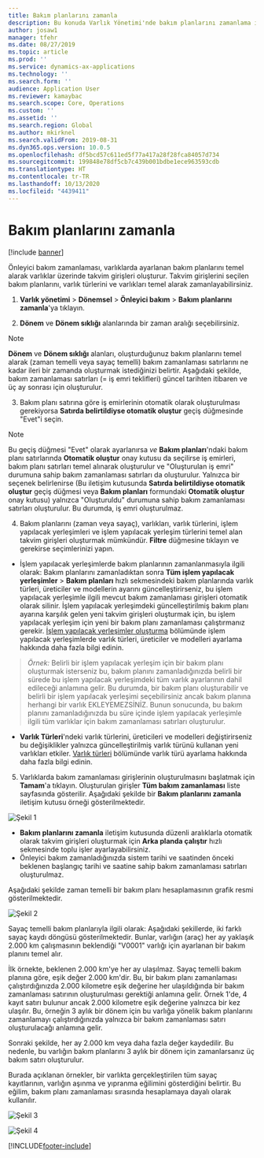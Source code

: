 ```yaml
---
title: Bakım planlarını zamanla
description: Bu konuda Varlık Yönetimi'nde bakım planlarını zamanlama işlemi açıklanmaktadır.
author: josaw1
manager: tfehr
ms.date: 08/27/2019
ms.topic: article
ms.prod: ''
ms.service: dynamics-ax-applications
ms.technology: ''
ms.search.form: ''
audience: Application User
ms.reviewer: kamaybac
ms.search.scope: Core, Operations
ms.custom: ''
ms.assetid: ''
ms.search.region: Global
ms.author: mkirknel
ms.search.validFrom: 2019-08-31
ms.dyn365.ops.version: 10.0.5
ms.openlocfilehash: df5bcd57c611ed5f77a417a28f28fca84057d734
ms.sourcegitcommit: 199848e78df5cb7c439b001bdbe1ece963593cdb
ms.translationtype: HT
ms.contentlocale: tr-TR
ms.lasthandoff: 10/13/2020
ms.locfileid: "4439411"
---
```

# <a name="schedule-maintenance-plans"></a>Bakım planlarını zamanla

[!include [banner](../../includes/banner.md)]

 

Önleyici bakım zamanlaması, varlıklarda ayarlanan bakım planlarını temel alarak varlıklar üzerinde takvim girişleri oluşturur. Takvim girişlerini seçilen bakım planlarını, varlık türlerini ve varlıkları temel alarak zamanlayabilirsiniz.

1. **Varlık yönetimi** > **Dönemsel** > **Önleyici bakım** > **Bakım planlarını zamanla**'ya tıklayın.

2. **Dönem** ve **Dönem sıklığı** alanlarında bir zaman aralığı seçebilirsiniz.

>[!NOTE]
>**Dönem** ve **Dönem sıklığı** alanları, oluşturduğunuz bakım planlarını temel alarak (zaman temelli veya sayaç temelli) bakım zamanlaması satırlarını ne kadar ileri bir zamanda oluşturmak istediğinizi belirtir. Aşağıdaki şekilde, bakım zamanlaması satırları (= iş emri teklifleri) güncel tarihten itibaren ve üç ay sonrası için oluşturulur.

3. Bakım planı satırına göre iş emirlerinin otomatik olarak oluşturulması gerekiyorsa **Satırda belirtildiyse otomatik oluştur** geçiş düğmesinde "Evet"i seçin.

>[!NOTE]
>Bu geçiş düğmesi "Evet" olarak ayarlanırsa *ve* **Bakım planları**'ndaki bakım planı satırlarında **Otomatik oluştur** onay kutusu da seçilirse iş emirleri, bakım planı satırları temel alınarak oluşturulur ve "Oluşturulan iş emri" durumuna sahip bakım zamanlaması satırları da oluşturulur. Yalnızca bir seçenek belirlenirse (Bu iletişim kutusunda **Satırda belirtildiyse otomatik oluştur** geçiş düğmesi veya **Bakım planları** formundaki **Otomatik oluştur** onay kutusu) yalnızca "Oluşturuldu" durumuna sahip bakım zamanlaması satırları oluşturulur. Bu durumda, iş emri oluşturulmaz.

4. Bakım planlarını (zaman veya sayaç), varlıkları, varlık türlerini, işlem yapılacak yerleşimleri ve işlem yapılacak yerleşim türlerini temel alan takvim girişleri oluşturmak mümkündür. **Filtre** düğmesine tıklayın ve gerekirse seçimlerinizi yapın.

- İşlem yapılacak yerleşimlerde bakım planlarının zamanlanmasıyla ilgili olarak: Bakım planlarını zamanladıktan sonra **Tüm işlem yapılacak yerleşimler** > **Bakım planları** hızlı sekmesindeki bakım planlarında varlık türleri, üreticiler ve modellerin ayarını güncelleştirirseniz, bu işlem yapılacak yerleşimle ilgili mevcut bakım zamanlaması girişleri otomatik olarak silinir. İşlem yapılacak yerleşimdeki güncelleştirilmiş bakım planı ayarına karşılık gelen yeni takvim girişleri oluşturmak için, bu işlem yapılacak yerleşim için yeni bir bakım planı zamanlaması çalıştırmanız gerekir. [İşlem yapılacak yerleşimler oluşturma](../functional-locations/create-functional-locations.md) bölümünde işlem yapılacak yerleşimlerde varlık türleri, üreticiler ve modelleri ayarlama hakkında daha fazla bilgi edinin.

>*Örnek:* Belirli bir işlem yapılacak yerleşim için bir bakım planı oluşturmak isterseniz bu, bakım planını zamanladığınızda belirli bir sürede bu işlem yapılacak yerleşimdeki tüm varlık ayarlarının dahil edileceği anlamına gelir. Bu durumda, bir bakım planı oluşturabilir ve belirli bir işlem yapılacak yerleşimi seçebilirsiniz ancak bakım planına herhangi bir varlık EKLEYEMEZSİNİZ. Bunun sonucunda, bu bakım planını zamanladığınızda bu süre içinde işlem yapılacak yerleşimle ilgili tüm varlıklar için bakım zamanlaması satırları oluşturulur.

- **Varlık Türleri**'ndeki varlık türlerini, üreticileri ve modelleri değiştirirseniz bu değişiklikler yalnızca güncelleştirilmiş varlık türünü kullanan yeni varlıkları etkiler. [Varlık türleri](../setup-for-objects/object-types.md) bölümünde varlık türü ayarlama hakkında daha fazla bilgi edinin.  

5. Varlıklarda bakım zamanlaması girişlerinin oluşturulmasını başlatmak için **Tamam**'a tıklayın. Oluşturulan girişler **Tüm bakım zamanlaması** liste sayfasında gösterilir. Aşağıdaki şekilde bir **Bakım planlarını zamanla** iletişim kutusu örneği gösterilmektedir.

![Şekil 1](media/09-preventive-maintenance.png)

- **Bakım planlarını zamanla** iletişim kutusunda düzenli aralıklarla otomatik olarak takvim girişleri oluşturmak için **Arka planda çalıştır** hızlı sekmesinde toplu işler ayarlayabilirsiniz.  
- Önleyici bakım zamanladığınızda sistem tarihi ve saatinden önceki beklenen başlangıç tarihi ve saatine sahip bakım zamanlaması satırları oluşturulmaz.  

Aşağıdaki şekilde zaman temelli bir bakım planı hesaplamasının grafik resmi gösterilmektedir.  

![Şekil 2](media/10-preventive-maintenance.jpg)

Sayaç temelli bakım planlarıyla ilgili olarak: Aşağıdaki şekillerde, iki farklı sayaç kaydı döngüsü gösterilmektedir. Bunlar, varlığın (araç) her ay yaklaşık 2.000 km çalışmasının beklendiği "V0001" varlığı için ayarlanan bir bakım planını temel alır.

İlk örnekte, beklenen 2.000 km'ye her ay ulaşılmaz. Sayaç temelli bakım planına göre, eşik değer 2.000 km'dir. Bu, bir bakım planı zamanlaması çalıştırdığınızda 2.000 kilometre eşik değerine her ulaşıldığında bir bakım zamanlaması satırının oluşturulması gerektiği anlamına gelir. Örnek 1'de, 4 kayıt satırı bulunur ancak 2.000 kilometre eşik değerine yalnızca bir kez ulaşılır. Bu, örneğin 3 aylık bir dönem için bu varlığa yönelik bakım planlarını zamanlamayı çalıştırdığınızda yalnızca bir bakım zamanlaması satırı oluşturulacağı anlamına gelir.

Sonraki şekilde, her ay 2.000 km veya daha fazla değer kaydedilir. Bu nedenle, bu varlığın bakım planlarını 3 aylık bir dönem için zamanlarsanız üç bakım satırı oluşturulur. 

Burada açıklanan örnekler, bir varlıkta gerçekleştirilen tüm sayaç kayıtlarının, varlığın aşınma ve yıpranma eğilimini gösterdiğini belirtir. Bu eğilim, bakım planı zamanlaması sırasında hesaplamaya dayalı olarak kullanılır.

![Şekil 3](media/11-preventive-maintenance.png)

![Şekil 4](media/12-preventive-maintenance.png)



[!INCLUDE[footer-include](../../../includes/footer-banner.md)]
